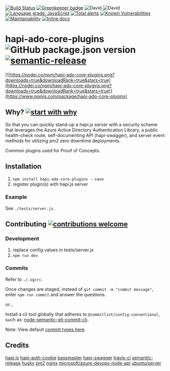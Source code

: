 [![Build Status](https://travis-ci.org/wavemotionio/hapi-ado-core-plugins.svg?branch=master)](https://travis-ci.org/wavemotionio/hapi-ado-core-plugins)
[![Greenkeeper badge](https://badges.greenkeeper.io/wavemotionio/hapi-ado-core-plugins.svg)](https://greenkeeper.io/)
![David](https://img.shields.io/david/wavemotionio/hapi-ado-core-plugins.svg)
![David](https://img.shields.io/david/dev/wavemotionio/hapi-ado-core-plugins.svg)
[![Language grade: JavaScript](https://img.shields.io/lgtm/grade/javascript/g/wavemotionio/hapi-ado-core-plugins.svg?logo=lgtm&logoWidth=18)](https://lgtm.com/projects/g/wavemotionio/hapi-ado-core-plugins/context:javascript)
[![Total alerts](https://img.shields.io/lgtm/alerts/g/wavemotionio/hapi-ado-core-plugins.svg?logo=lgtm&logoWidth=18)](https://lgtm.com/projects/g/wavemotionio/hapi-ado-core-plugins/alerts/)
[![Known Vulnerabilities](https://snyk.io/test/github/wavemotionio/hapi-ado-core-plugins/badge.svg?targetFile=package.json)](https://snyk.io/test/github/wavemotionio/hapi-ado-core-plugins?targetFile=package.json)
[![Maintainability](https://api.codeclimate.com/v1/badges/a16842411d134d068e2d/maintainability)](https://codeclimate.com/github/wavemotionio/hapi-ado-core-plugins/maintainability)
[![Inline docs](http://inch-ci.org/github/wavemotionio/hapi-ado-core-plugins.svg?branch=master)](http://inch-ci.org/github/wavemotionio/hapi-ado-core-plugins)

# hapi-ado-core-plugins ![GitHub package.json version](https://img.shields.io/github/package-json/v/wavemotionio/hapi-ado-core-plugins.svg) [![semantic-release](https://img.shields.io/badge/%20%20%F0%9F%93%A6%F0%9F%9A%80-semantic--release-e10079.svg)](https://github.com/semantic-release/semantic-release)

[![https://nodei.co/npm/hapi-ado-core-plugins.png?downloads=true&downloadRank=true&stars=true](https://nodei.co/npm/hapi-ado-core-plugins.png?downloads=true&downloadRank=true&stars=true)](https://www.npmjs.com/package/hapi-ado-core-plugins)

## Why? [![start with why](https://img.shields.io/badge/start%20with-why%3F-brightgreen.svg?style=flat)](https://github.com/wavemotionio/hapi-ado-core-plugins/issues)
So that you can quickly stand-up a hapi.js server with a security scheme that leverages the Azure Active Directory Authentication Library, a public health-check route, self-documenting API (hapi-swagger), and server event methods for utilizing pm2 zero downtime deployments.

Common plugins used for Proof of Concepts.

## Installation
1. `npm install hapi-ado-core-plugins --save`
2. register plugin(s) with hapi.js server

### Example
See `./tests/server.js`.


## Contributing [![contributions welcome](https://img.shields.io/badge/contributions-welcome-brightgreen.svg?style=flat)](https://github.com/wavemotionio/hapi-ado-core-plugins/issues)

### Development
1. replace config values in tests/server.js
1. `npm run dev`

### Commits
Refer to `./.sgcrc`.

Once changes are staged, instead of `git commit -m "commit message"`, enter `npm run commit` and answer the questions.

or...

Install a cli tool globally that adheres to `@commitlint/config-conventional`, such as: [node-semantic-git-commit-cli](https://github.com/JPeer264/node-semantic-git-commit-cli).

Note: View default [commit types here](https://github.com/JPeer264/node-semantic-git-commit-cli/blob/master/.sgcrc).

## Credits
[hapi.js](https://hapijs.com)
[hapi-auth-cookie](https://github.com/hapijs/hapi-auth-cookie)
[bassmaster](https://github.com/hapijs/bassmaster)
[hapi-swagger](https://github.com/glennjones/hapi-swagger)
[travis-ci](https://travis-ci.org/)
[semantic-release](https://github.com/semantic-release/semantic-release)
[husky](https://github.com/typicode/husky)
[pm2](https://github.com/Unitech/pm2)
[nginx](https://www.nginx.com/)
[microsoft/azure-devops-node-api](https://github.com/Microsoft/azure-devops-node-api)
[ubuntu/server](https://www.ubuntu.com/server)
